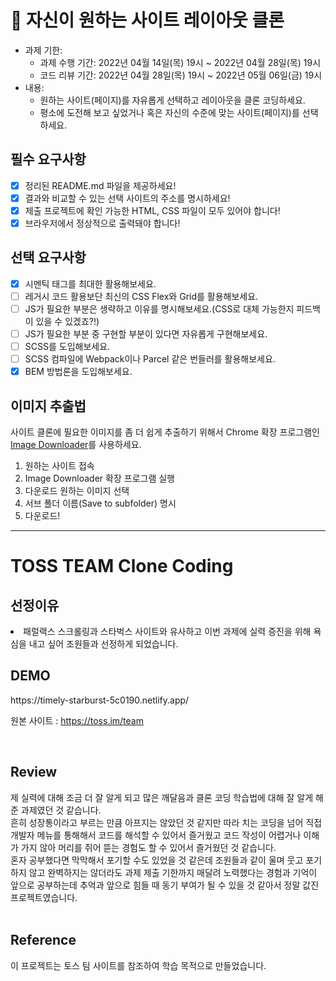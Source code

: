 # 📌 자신이 원하는 사이트 레이아웃 클론

- 과제 기한:
  - 과제 수행 기간: 2022년 04월 14일(목) 19시 ~ 2022년 04월 28일(목) 19시
  - 코드 리뷰 기간: 2022년 04월 28일(목) 19시 ~ 2022년 05월 06일(금) 19시
- 내용:
  - 원하는 사이트(페이지)를 자유롭게 선택하고 레이아웃을 클론 코딩하세요.
  - 평소에 도전해 보고 싶었거나 혹은 자신의 수준에 맞는 사이트(페이지)를 선택하세요.

## 필수 요구사항

- [X] 정리된 README.md 파일을 제공하세요!
- [X] 결과와 비교할 수 있는 선택 사이트의 주소를 명시하세요!
- [X] 제출 프로젝트에 확인 가능한 HTML, CSS 파일이 모두 있어야 합니다!
- [X] 브라우저에서 정상적으로 출력돼야 합니다!

## 선택 요구사항

- [X] 시멘틱 태그를 최대한 활용해보세요.
- [ ] 레거시 코드 활용보단 최신의 CSS Flex와 Grid를 활용해보세요.
- [ ] JS가 필요한 부분은 생략하고 이유를 명시해보세요.(CSS로 대체 가능한지 피드백이 있을 수 있겠죠?!)
- [ ] JS가 필요한 부분 중 구현할 부분이 있다면 자유롭게 구현해보세요.
- [ ] SCSS를 도입해보세요.
- [ ] SCSS 컴파일에 Webpack이나 Parcel 같은 번들러를 활용해보세요.
- [X] BEM 방법론을 도입해보세요.

## 이미지 추출법

사이트 클론에 필요한 이미지를 좀 더 쉽게 추출하기 위해서 Chrome 확장 프로그램인 [Image Downloader](https://chrome.google.com/webstore/detail/image-downloader/cnpniohnfphhjihaiiggeabnkjhpaldj?hl=ko)를 사용하세요.

1. 원하는 사이트 접속
1. Image Downloader 확장 프로그램 실행
1. 다운로드 원하는 이미지 선택
1. 서브 폴더 이름(Save to subfolder) 명시
1. 다운로드!

<hr/>

<h1>TOSS TEAM Clone Coding</h1>

<h2>선정이유</h2>
<li>패럴랙스 스크롤링과 스타벅스 사이트와 유사하고 
이번 과제에 실력 증진을 위해 욕심을 내고 싶어 조원들과 선정하게 되었습니다.

<br/>
<h2>DEMO</h2>
https://timely-starburst-5c0190.netlify.app/
  
원본 사이트 : https://toss.im/team

<br/>
<h2>Review</h2>
제 실력에 대해 조금 더 잘 알게 되고 많은 깨달음과 클론 코딩 학습법에 대해 잘 알게 해 준 과제였던 것 같습니다. <br/>
흔히 성장통이라고 부르는 만큼 아프지는 않았던 것 같지만 따라 치는 코딩을 넘어 직접 개발자 메뉴를 통해해서 코드를 해석할 수 있어서 즐거웠고 코드 작성이 어렵거나 이해가 가지 않아 머리를 쥐어 뜯는 경험도 할 수 있어서 즐거웠던 것 같습니다. <br/>
혼자 공부했다면 막막해서 포기할 수도 있었을 것 같은데 조원들과 같이 울며 웃고 포기하지 않고 완벽하지는 않더라도 과제 제출 기한까지 매달려 노력했다는 경험과 기억이 앞으로 공부하는데 추억과 앞으로 힘들 때 동기 부여가 될 수 있을 것 같아서 정말 값진 프로젝트였습니다.
<br/>
<br/>

<h2>Reference</h2>
이 프로젝트는 토스 팀 사이트를 참조하여 학습 목적으로 만들었습니다.
